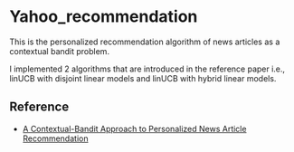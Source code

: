 # Yahoo_recommendation
This is the personalized recommendation algorithm of news articles as a contextual bandit problem.

I implemented 2 algorithms that are introduced in the reference paper i.e., linUCB with disjoint linear models and
linUCB with hybrid linear models.

## Reference
- [A Contextual-Bandit Approach to Personalized News Article Recommendation](https://arxiv.org/pdf/1003.0146.pdf)
